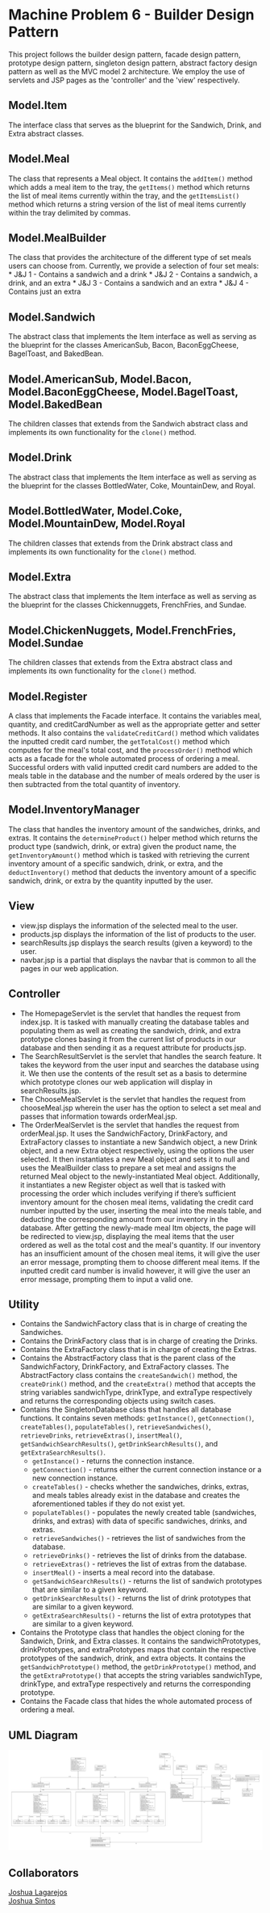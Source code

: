# Machine Problem 6 - Builder Design Pattern

This project follows the builder design pattern, facade design pattern, prototype design pattern, singleton design pattern, abstract factory design pattern as well as the MVC model 2 architecture. We employ the use of servlets and JSP pages as the 'controller' and the 'view' respectively.

## Model.Item

The interface class that serves as the blueprint for the Sandwich, Drink, and Extra abstract classes.

## Model.Meal

The class that represents a Meal object. It contains the `addItem()` method which adds a meal item to the tray, the `getItems()` method which returns the list of meal items currently within the tray, and the `getItemsList()` method which returns a string version of the list of meal items currently within the tray delimited by commas.

## Model.MealBuilder

The class that provides the architecture of the different type of set meals users can choose from. Currently, we provide a selection of four set meals:
    * J&J 1 - Contains a sandwich and a drink
    * J&J 2 - Contains a sandwich, a drink, and an extra
    * J&J 3 - Contains a sandwich and an extra
    * J&J 4 - Contains just an extra

## Model.Sandwich

The abstract class that implements the Item interface as well as serving as the blueprint for the classes AmericanSub, Bacon, BaconEggCheese, BagelToast, and BakedBean.

## Model.AmericanSub, Model.Bacon, Model.BaconEggCheese, Model.BagelToast, Model.BakedBean

The children classes that extends from the Sandwich abstract class and implements its own functionality for the `clone()` method.

## Model.Drink

The abstract class that implements the Item interface as well as serving as the blueprint for the classes BottledWater, Coke, MountainDew, and Royal.

## Model.BottledWater, Model.Coke, Model.MountainDew, Model.Royal 

The children classes that extends from the Drink abstract class and implements its own functionality for the `clone()` method.

## Model.Extra

The abstract class that implements the Item interface as well as serving as the blueprint for the classes Chickennuggets, FrenchFries, and Sundae.

## Model.ChickenNuggets, Model.FrenchFries, Model.Sundae

The children classes that extends from the Extra abstract class and implements its own functionality for the `clone()` method.

## Model.Register

A class that implements the Facade interface. It contains the variables meal, quantity, and creditCardNumber as well as the appropriate getter and setter methods. It also contains the `validateCreditCard()` method which validates the inputted credit card number, the `getTotalCost()` method which computes for the meal's total cost, and the `processOrder()` method which acts as a facade for the whole automated process of ordering a meal. Successful orders with valid inputted credit card numbers are added to the meals table in the database and the number of meals ordered by the user is then subtracted from the total quantity of inventory.

## Model.InventoryManager

The class that handles the inventory amount of the sandwiches, drinks, and extras. It contains the `determineProduct()` helper method which returns the product type (sandwich, drink, or extra) given the product name, the `getInventoryAmount()` method which is tasked with retrieving the current inventory amount of a specific sandwich, drink, or extra, and the `deductInventory()` method that deducts the inventory amount of a specific sandwich, drink, or extra by the quantity inputted by the user.

## View

* view.jsp displays the information of the selected meal to the user.
* products.jsp displays the information of the list of products to the user.
* searchResults.jsp displays the search results (given a keyword) to the user.
* navbar.jsp is a partial that displays the navbar that is common to all the pages in our web application.

## Controller

* The HomepageServlet is the servlet that handles the request from index.jsp. It is tasked with manually creating the database tables and populating them as well as creating the sandwich, drink, and extra prototype clones basing it from the current list of products in our database and then sending it as a request attribute for products.jsp.
* The SearchResultServlet is the servlet that handles the search feature. It takes the keyword from the user input and searches the database using it. We then use the contents of the result set as a basis to determine which prototype clones our web application will display in searchResults.jsp.
* The ChooseMealServlet is the servlet that handles the request from chooseMeal.jsp wherein the user has the option to select a set meal and passes that information towards orderMeal.jsp.
* The OrderMealServlet is the servlet that handles the request from orderMeal.jsp. It uses the SandwichFactory, DrinkFactory, and ExtraFactory classes to instantiate a new Sandwich object, a new Drink object, and a new Extra object respectively, using the options the user selected. It then instantiates a new Meal object and sets it to null and uses the MealBuilder class to prepare a set meal and assigns the returned Meal object to the newly-instantiated Meal object. Additionally, it instantiates a new Register object as well that is tasked with processing the order which includes verifying if there’s sufficient inventory amount for the chosen meal items, validating the credit card number inputted by the user, inserting the meal into the meals table, and deducting the corresponding amount from our inventory in the database. After getting the newly-made meal Itm objects, the page will be redirected to view.jsp, displaying the meal items that the user ordered as well as the total cost and the meal's quantity. If our inventory has an insufficient amount of the chosen meal items, it will give the user an error message, prompting them to choose different meal items. If the inputted credit card number is invalid however, it will give the user an error message, prompting them to input a valid one.

## Utility

* Contains the SandwichFactory class that is in charge of creating the Sandwiches.
* Contains the DrinkFactory class that is in charge of creating the Drinks.
* Contains the ExtraFactory class that is in charge of creating the Extras.
* Contains the AbstractFactory class that is the parent class of the SandwichFactory, DrinkFactory, and ExtraFactory classes. The AbstractFactory class contains the `createSandwich()` method, the `createDrink()` method, and the `createExtra()` method that accepts the string variables sandwichType, drinkType, and extraType respectively and returns the corresponding objects using switch cases.
* Contains the SingletonDatabase class that handles all database functions. It contains seven methods: `getInstance()`, `getConnection()`, `createTables()`, `populateTables()`, `retrieveSandwiches()`, `retrieveDrinks`, `retrieveExtras()`, `insertMeal()`, `getSandwichSearchResults()`, `getDrinkSearchResults()`, and `getExtraSearchResults()`.
    * `getInstance()` - returns the connection instance.
    * `getConnection()` - returns either the current connection instance or a new connection instance.
    * `createTables()` - checks whether the sandwiches, drinks, extras, and meals tables already exist in the database and creates the aforementioned tables if they do not exist yet.
    * `populateTables()` - populates the newly created table (sandwiches, drinks, and extras) with data of specific sandwiches, drinks, and extras.
    * `retrieveSandwiches()` - retrieves the list of sandwiches from the database.
    * `retrieveDrinks()` - retrieves the list of drinks from the database.
    * `retrieveExtras()` - retrieves the list of extras from the database.
    * `insertMeal()` - inserts a meal record into the database.
    * `getSandwichSearchResults()` - returns the list of sandwich prototypes that are similar to a given keyword.
    * `getDrinkSearchResults()` - returns the list of drink prototypes that are similar to a given keyword.
    * `getExtraSearchResults()` - returns the list of extra prototypes that are similar to a given keyword.
* Contains the Prototype class that handles the object cloning for the Sandwich, Drink, and Extra classes. It contains the sandwichPrototypes, drinkPrototypes, and extraPrototypes maps that contain the respective prototypes of the sandwich, drink, and extra objects. It contains the `getSandwichPrototype()` method, the `getDrinkPrototype()` method, and the `getExtraPrototype()` that accepts the string variables sandwichType, drinkType, and extraType respectively and returns the corresponding prototype.
* Contains the Facade class that hides the whole automated process of ordering a meal.

## UML Diagram

<p align="center">
    <img alt="DESPTRN - Machine Problem 6 UML" src="https://github.com/JSintos/DESPTRN/blob/machineproblem6.1/DESPTRN%20-%20Machine%20Problem%206%20UML.png?raw=true">
</p>

## Collaborators

[Joshua Lagarejos](https://github.com/joshualagarejos)  
[Joshua Sintos](https://github.com/JSintos)